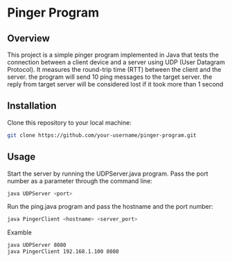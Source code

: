 # Pinger Program

## Overview
This project is a simple pinger program implemented in Java that tests the connection 
between a client device and a server using UDP (User Datagram Protocol).
It measures the round-trip time (RTT) between the client and the server.
the program will send 10 ping messages to the target server.
the reply from target server will be considered lost if it took more than 1 second


## Installation
Clone this repository to your local machine:

```bash
git clone https://github.com/your-username/pinger-program.git
```

## Usage
Start the server by running the UDPServer.java program. Pass the port number as a parameter through the command line:
```bash
java UDPServer <port>
```

Run the ping.java program and pass the hostname and the port number:
```bash
java PingerClient <hostname> <server_port>
```
Examble 
```bash
java UDPServer 8080
java PingerClient 192.168.1.100 8080
```
